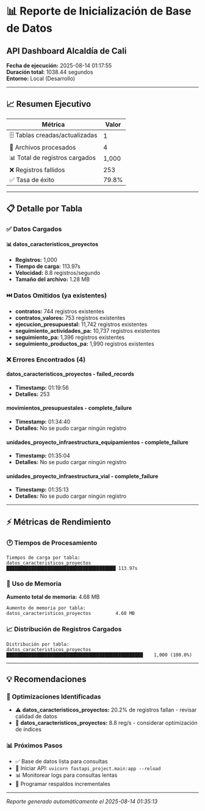 # 📊 Reporte de Inicialización de Base de Datos
## API Dashboard Alcaldía de Cali

**Fecha de ejecución:** 2025-08-14 01:17:55  
**Duración total:** 1038.44 segundos  
**Entorno:** Local (Desarrollo)  

---

## 📈 Resumen Ejecutivo

| Métrica | Valor |
|---------|-------|
| 🗄️ Tablas creadas/actualizadas | 1 |
| 📁 Archivos procesados | 4 |
| 📊 Total de registros cargados | 1,000 |
| ❌ Registros fallidos | 253 |
| ✅ Tasa de éxito | 79.8% |

---

## 📋 Detalle por Tabla

### ✅ Datos Cargados

#### 📊 datos_caracteristicos_proyectos
- **Registros:** 1,000
- **Tiempo de carga:** 113.97s
- **Velocidad:** 8.8 registros/segundo
- **Tamaño del archivo:** 1.28 MB

### ⏭️ Datos Omitidos (ya existentes)
- **contratos:** 744 registros existentes
- **contratos_valores:** 753 registros existentes
- **ejecucion_presupuestal:** 11,742 registros existentes
- **seguimiento_actividades_pa:** 10,737 registros existentes
- **seguimiento_pa:** 1,396 registros existentes
- **seguimiento_productos_pa:** 1,990 registros existentes

### ❌ Errores Encontrados (4)

#### datos_caracteristicos_proyectos - failed_records
- **Timestamp:** 01:19:56
- **Detalles:** 253

#### movimientos_presupuestales - complete_failure
- **Timestamp:** 01:34:40
- **Detalles:** No se pudo cargar ningún registro

#### unidades_proyecto_infraestructura_equipamientos - complete_failure
- **Timestamp:** 01:35:04
- **Detalles:** No se pudo cargar ningún registro

#### unidades_proyecto_infraestructura_vial - complete_failure
- **Timestamp:** 01:35:13
- **Detalles:** No se pudo cargar ningún registro

---

## ⚡ Métricas de Rendimiento

### 🕐 Tiempos de Procesamiento

```
Tiempos de carga por tabla:
datos_caracteristicos_proyectos     ████████████████████████████████████████ 113.97s
```

### 💾 Uso de Memoria

**Aumento total de memoria:** 4.68 MB

```
Aumento de memoria por tabla:
datos_caracteristicos_proyectos         4.68 MB
```

### 📈 Distribución de Registros Cargados

```
Distribución por tabla:
datos_caracteristicos_proyectos     ██████████████████████████████████████████████████    1,000 (100.0%)
```

---

## 💡 Recomendaciones

### 🔧 Optimizaciones Identificadas

- ⚠️ **datos_caracteristicos_proyectos:** 20.2% de registros fallan - revisar calidad de datos
- 🐌 **datos_caracteristicos_proyectos:** 8.8 reg/s - considerar optimización de índices

### 📊 Próximos Pasos
- ✅ Base de datos lista para consultas
- 🚀 Iniciar API: `uvicorn fastapi_project.main:app --reload`
- 📊 Monitorear logs para consultas lentas
- 🔄 Programar respaldos incrementales

---

*Reporte generado automáticamente el 2025-08-14 01:35:13*
